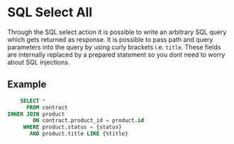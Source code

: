 
# SQL Select All

Through the SQL select action it is possible to write an arbitrary SQL query
which gets returned as response. It is possible to pass path and query
parameters into the query by using curly brackets i.e. `title`. These fields
are internally replaced by a prepared statement so you dont need to worry about
SQL injections.

## Example

```sql
    SELECT * 
      FROM contract
INNER JOIN product
        ON contract.product_id = product.id
     WHERE product.status = {status}
       AND product.title LIKE {%title}
```
